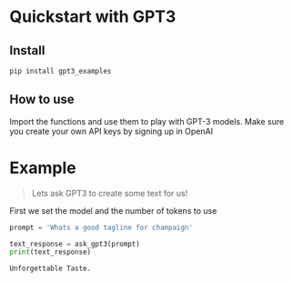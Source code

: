 Quickstart with GPT3
================

<!-- WARNING: THIS FILE WAS AUTOGENERATED! DO NOT EDIT! -->

## Install

``` sh
pip install gpt3_examples
```

## How to use

Import the functions and use them to play with GPT-3 models. Make sure
you create your own API keys by signing up in OpenAI

# Example

> Lets ask GPT3 to create some text for us!

First we set the model and the number of tokens to use

``` python
prompt = 'Whats a good tagline for champaign'

text_response = ask_gpt3(prompt)
print(text_response)
```

    Unforgettable Taste.
